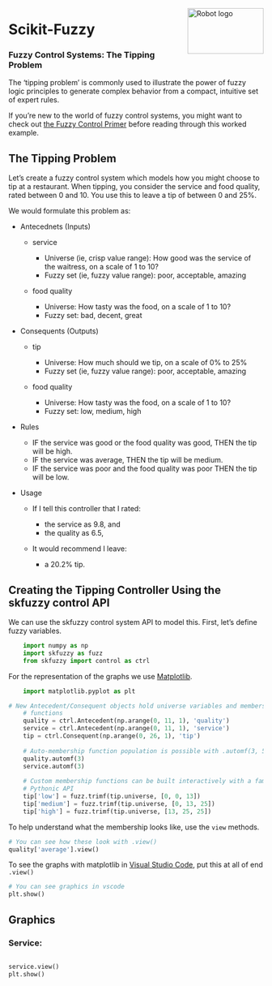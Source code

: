 <a href="https://pythonhosted.org/scikit-fuzzy/install.html"><img alt="Robot logo" src="https://pythonhosted.org/scikit-fuzzy/_static/img/logo.png" width = "150px" height = "90px" align= "right"/></a>
# Scikit-Fuzzy

### Fuzzy Control Systems: **The Tipping Problem**
The ‘tipping problem’ is commonly used to illustrate the power of fuzzy logic principles to generate complex behavior from a compact, intuitive set of expert rules.

If you’re new to the world of fuzzy control systems, you might want to check out [the Fuzzy Control Primer](https://pythonhosted.org/scikit-fuzzy/userguide/fuzzy_control_primer.html "the Fuzzy Control Primer") before reading through this worked example.

## The Tipping Problem
Let’s create a fuzzy control system which models how you might choose to tip at a restaurant. When tipping, you consider the service and food quality, rated between 0 and 10. You use this to leave a tip of between 0 and 25%.

We would formulate this problem as:

+ Antecednets (Inputs)
    + service
        + Universe (ie, crisp value range): How good was the service of the waitress, on a scale of 1 to 10?
        + Fuzzy set (ie, fuzzy value range): poor, acceptable, amazing
        
    + food quality
        + Universe: How tasty was the food, on a scale of 1 to 10?
        + Fuzzy set: bad, decent, great

+ Consequents (Outputs)
    + tip
        + Universe: How much should we tip, on a scale of 0% to 25%
        + Fuzzy set (ie, fuzzy value range): poor, acceptable, amazing
        
    + food quality
        + Universe: How tasty was the food, on a scale of 1 to 10?
        + Fuzzy set: low, medium, high


        
+ Rules
    + IF the service was good or the food quality was good, THEN the tip will be high.
    + IF the service was average, THEN the tip will be medium.
    + IF the service was poor and the food quality was poor THEN the tip will be low.

+ Usage
    + If I tell this controller that I rated:
        + the service as 9.8, and
        + the quality as 6.5,
        
    + It would recommend I leave:
        + a 20.2% tip.

## Creating the Tipping Controller Using the skfuzzy control API
We can use the skfuzzy control system API to model this. First, let’s define fuzzy variables.

```python
    import numpy as np
    import skfuzzy as fuzz
    from skfuzzy import control as ctrl
```
For the representation of the graphs we use [Matplotlib](https://matplotlib.org/users/installing.html "matplotlib").
```python
    import matplotlib.pyplot as plt
```
```python
# New Antecedent/Consequent objects hold universe variables and membership
    # functions
    quality = ctrl.Antecedent(np.arange(0, 11, 1), 'quality')
    service = ctrl.Antecedent(np.arange(0, 11, 1), 'service')
    tip = ctrl.Consequent(np.arange(0, 26, 1), 'tip')
    
    # Auto-membership function population is possible with .automf(3, 5, or 7)
    quality.automf(3)
    service.automf(3)
    
    # Custom membership functions can be built interactively with a familiar,
    # Pythonic API
    tip['low'] = fuzz.trimf(tip.universe, [0, 0, 13])
    tip['medium'] = fuzz.trimf(tip.universe, [0, 13, 25])
    tip['high'] = fuzz.trimf(tip.universe, [13, 25, 25])

```  
To help understand what the membership looks like, use the `view` methods.   
```python
# You can see how these look with .view()
quality['average'].view()
```
To see the graphs with matplotlib in [Visual Studio Code](https://code.visualstudio.com/ "Visual Studio Code"), put this at all of end `.view()`
```python
# You can see graphics in vscode
plt.show()
```
## Graphics 
### Service:
<a href="https://pythonhosted.org/scikit-fuzzy/_images/plot_tipping_problem_newapi_1.png"><img alt="" src="https://pythonhosted.org/scikit-fuzzy/_images/plot_tipping_problem_newapi_1.png" /></a>
```python
service.view()
plt.show()
```


